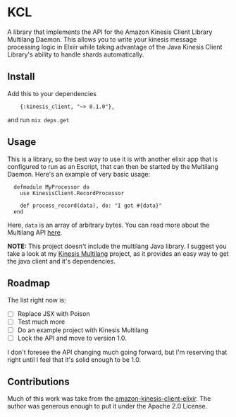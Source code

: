 # KCL

A library that implements the API for the Amazon Kinesis Client Library
Multilang Daemon. This allows you to write your kinesis message processing
logic in Elxiir while taking advantage of the Java Kinesis Client Library's 
ability to handle shards automatically.

## Install
Add this to your dependencies
```
    {:kinesis_client, "~> 0.1.0"},
```
and run `mix deps.get`

## Usage
This is a library, so the best way to use it is with another elixir app that
is configured to run as an Escript, that can then be started by the Multilang
Daemon. Here's an example of very basic usage:

```
  defmodule MyProcessor do
    use KinesisClient.RecordProcessor

    def process_record(data), do: "I got #{data}"
  end
```

Here, `data` is an array of arbitrary bytes. You can read more about the
Multilang API
[here](https://github.com/awslabs/amazon-kinesis-client/blob/master/src/main/java/com/amazonaws/services/kinesis/multilang/package-info.java).


**NOTE:** This project doesn't include the multilang Java library. I suggest you
take a look at my [Kinesis
Multilang](https://github.com/uberbrodt/kinesis-multilang-app) project, as it
provides an easy way to get the java client and it's dependencies. 

## Roadmap
The list right now is:
- [ ] Replace JSX with Poison
- [ ] Test much more
- [ ] Do an example project with Kinesis Multilang
- [ ] Lock the API and move to version 1.0. 

I don't foresee the API changing much going forward, but I'm reserving that
right until I feel that it's solid enough to be 1.0.

## Contributions

Much of this work was take from the
[amazon-kinesis-client-elixir](https://github.com/colinbankier/amazon-kinesis-client-elixir).
The author was generous enough to put it under the Apache 2.0 License.
